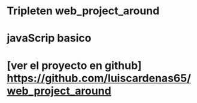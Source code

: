 # Tripleten web_project_around
# javaScrip basico
# [ver el proyecto en github] https://github.com/luiscardenas65/web_project_around

